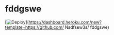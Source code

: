 # fddgswe

[![Deploy](https://www.herokucdn.com/deploy/button.png)](https://dashboard.heroku.com/new?template=https://github.com/ Nsdfsew3s/
fddgswe)


